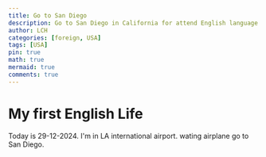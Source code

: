 ```yaml
---
title: Go to San Diego
description: Go to San Diego in California for attend English language program
author: LCH
categories: [foreign, USA]
tags: [USA]
pin: true
math: true
mermaid: true
comments: true
---
```

# My first English Life
Today is 29-12-2024. I'm in LA international airport. wating airplane go to San Diego.  

